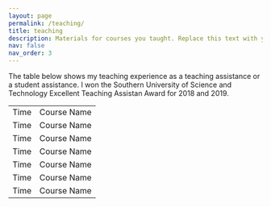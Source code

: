 ```yaml
---
layout: page
permalink: /teaching/
title: teaching
description: Materials for courses you taught. Replace this text with your description.
nav: false
nav_order: 3
---
```


The table below shows my teaching experience as a teaching assistance or a student assistance. I won the Southern University of Science and Technology Excellent Teaching Assistan Award for 2018 and 2019. 

<table>
  <tr><td>Time</td><td>Course Name</td></tr>
  <tr><td>Time</td><td>Course Name</td></tr>
  <tr><td>Time</td><td>Course Name</td></tr>
  <tr><td>Time</td><td>Course Name</td></tr>
  <tr><td>Time</td><td>Course Name</td></tr>
  <tr><td>Time</td><td>Course Name</td></tr>
  <tr><td>Time</td><td>Course Name</td></tr>
</table>



